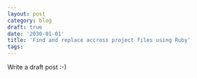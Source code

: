 ```yaml
---
layout: post
category: blog
draft: true
date: '2030-01-01'
title: 'Find and replace accross project files using Ruby'
tags:
---
```


Write a draft post :-)

